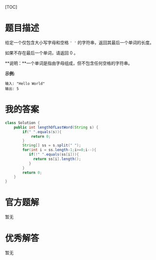 [TOC]

# 题目描述

给定一个仅包含大小写字母和空格 `' '` 的字符串，返回其最后一个单词的长度。

如果不存在最后一个单词，请返回 0 。

**说明：**一个单词是指由字母组成，但不包含任何空格的字符串。

**示例:**

```
输入: "Hello World"
输出: 5
```

# 我的答案

```java
class Solution {
    public int lengthOfLastWord(String s) {
        if(" ".equals(s)){
            return 0;
        }
        String[] ss = s.split(" ");
        for(int i = ss.length-1;i>=0;i--){
           if(!" ".equals(ss[i])){
             return ss[i].length();
           }
        }
        return 0;
    }
}
```

# 官方题解

暂无

# 优秀解答

暂无